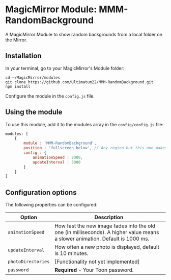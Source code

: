 # MagicMirror Module: MMM-RandomBackground
A MagicMirror Module to show random backgrounds from a local folder on the Mirror.

## Installation

In your terminal, go to your MagicMirror's Module folder:
````
cd ~/MagicMirror/modules
git clone https://github.com/Ultimatum22/MMM-RandomBackground.git
npm install
````

Configure the module in the `config.js` file.

## Using the module

To use this module, add it to the modules array in the `config/config.js` file:
````javascript
modules: [
	{
		module : 'MMM-RandomBackground',
		position : 'fullscreen_below', // Any region but this one makes the most sense
		config : {
			animationSpeed : 2000,
			updateInterval : 5000
		}
	}
]
````

## Configuration options
The following properties can be configured:

<table width="100%">
	<thead>
		<tr>
			<th>Option</th>
			<th width="100%">Description</th>
		</tr>
	</thead>
	<tbody>
		<tr>
			<td><code>animationSpeed</code></td>
			<td>How fast the new image fades into the old one (in milliseconds). A higher value means a slower animation. Default is 1000 ms.</td>
		</tr>
        	<tr>
			<td><code>updateInterval</code></td>
			<td>How often a new photo is displayed, default is 10 minutes.</td>
		</tr>
        	<tr>
			<td><code>photoDirectories</code></td>
			<td>[Functionality not yet implemented]</td>
		</tr>
        	<tr>
			<td><code>password</code></td>
			<td><b>Required</b></code> - Your Toon password.</td>
		</tr>
	</tbody>
</table>
